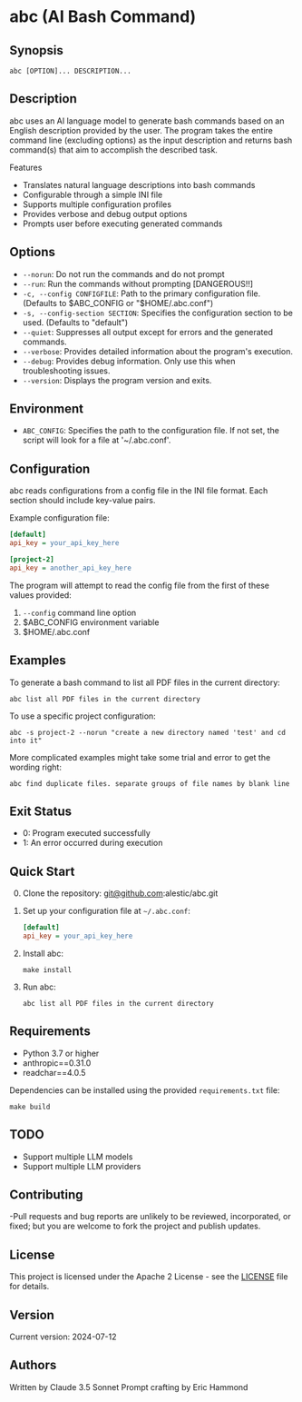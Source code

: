 # abc (AI Bash Command)

## Synopsis

```
abc [OPTION]... DESCRIPTION...
```

## Description

abc uses an AI language model to generate bash commands based on an English description provided by the user. The program takes the entire command line (excluding options) as the input description and returns bash command(s) that aim to accomplish the described task.

Features

- Translates natural language descriptions into bash commands
- Configurable through a simple INI file
- Supports multiple configuration profiles
- Provides verbose and debug output options
- Prompts user before executing generated commands

## Options

- `--norun`: Do not run the commands and do not prompt
- `--run`: Run the commands without prompting [DANGEROUS!!]
- `-c, --config CONFIGFILE`: Path to the primary configuration file. (Defaults to $ABC_CONFIG or "$HOME/.abc.conf")
- `-s, --config-section SECTION`: Specifies the configuration section to be used. (Defaults to "default")
- `--quiet`: Suppresses all output except for errors and the generated commands.
- `--verbose`: Provides detailed information about the program's execution.
- `--debug`: Provides debug information. Only use this when troubleshooting issues.
- `--version`: Displays the program version and exits.

## Environment

- `ABC_CONFIG`: Specifies the path to the configuration file. If not set, the script will look for a file at '~/.abc.conf'.

## Configuration

abc reads configurations from a config file in the INI file format. Each section should include key-value pairs.

Example configuration file:

```ini
[default]
api_key = your_api_key_here

[project-2]
api_key = another_api_key_here
```

The program will attempt to read the config file from the first of these values provided:
1. `--config` command line option
2. $ABC_CONFIG environment variable
3. $HOME/.abc.conf

## Examples

To generate a bash command to list all PDF files in the current directory:

```
abc list all PDF files in the current directory
```

To use a specific project configuration:

```
abc -s project-2 --norun "create a new directory named 'test' and cd into it"
```

More complicated examples might take some trial and error to get the wording right:

```
abc find duplicate files. separate groups of file names by blank line

```

## Exit Status

- 0: Program executed successfully
- 1: An error occurred during execution

## Quick Start

0. Clone the repository:
   git@github.com:alestic/abc.git

1. Set up your configuration file at `~/.abc.conf`:
   ```ini
   [default]
   api_key = your_api_key_here
   ```

2. Install abc:
   ```
   make install
   ```

3. Run abc:
   ```
   abc list all PDF files in the current directory
   ```

## Requirements

- Python 3.7 or higher
- anthropic==0.31.0
- readchar==4.0.5

Dependencies can be installed using the provided `requirements.txt` file:

```
make build
```

## TODO

- Support multiple LLM models
- Support multiple LLM providers

## Contributing

-Pull requests and bug reports are unlikely to be reviewed, incorporated, or fixed; but you are welcome to fork the project and publish updates.

## License

This project is licensed under the Apache 2 License - see the [LICENSE](LICENSE) file for details.

## Version

Current version: 2024-07-12

## Authors

Written by Claude 3.5 Sonnet
Prompt crafting by Eric Hammond
